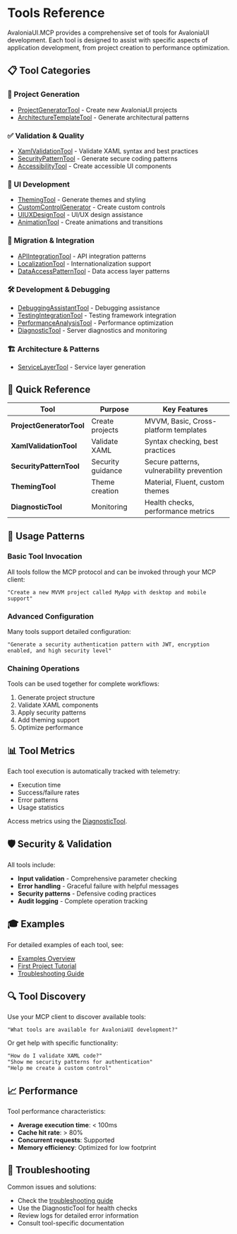 # Tools Reference

AvaloniaUI.MCP provides a comprehensive set of tools for AvaloniaUI development. Each tool is designed to assist with specific aspects of application development, from project creation to performance optimization.

## 📋 Tool Categories

### 🚀 Project Generation
- [ProjectGeneratorTool](./project-generator.md) - Create new AvaloniaUI projects
- [ArchitectureTemplateTool](./architecture-template.md) - Generate architectural patterns

### ✅ Validation & Quality
- [XamlValidationTool](./xaml-validation.md) - Validate XAML syntax and best practices
- [SecurityPatternTool](./security-pattern.md) - Generate secure coding patterns
- [AccessibilityTool](./accessibility.md) - Create accessible UI components

### 🎨 UI Development
- [ThemingTool](./theming.md) - Generate themes and styling
- [CustomControlGenerator](./custom-control.md) - Create custom controls
- [UIUXDesignTool](./ui-ux-design.md) - UI/UX design assistance
- [AnimationTool](./animation.md) - Create animations and transitions

### 🔄 Migration & Integration
- [APIIntegrationTool](./api-integration.md) - API integration patterns
- [LocalizationTool](./localization.md) - Internationalization support
- [DataAccessPatternTool](./data-access.md) - Data access layer patterns

### 🛠️ Development & Debugging
- [DebuggingAssistantTool](./debugging.md) - Debugging assistance
- [TestingIntegrationTool](./testing.md) - Testing framework integration
- [PerformanceAnalysisTool](./performance.md) - Performance optimization
- [DiagnosticTool](./diagnostic.md) - Server diagnostics and monitoring

### 🏗️ Architecture & Patterns
- [ServiceLayerTool](./service-layer.md) - Service layer generation

## 🎯 Quick Reference

| Tool | Purpose | Key Features |
|------|---------|-------------|
| **ProjectGeneratorTool** | Create projects | MVVM, Basic, Cross-platform templates |
| **XamlValidationTool** | Validate XAML | Syntax checking, best practices |
| **SecurityPatternTool** | Security guidance | Secure patterns, vulnerability prevention |
| **ThemingTool** | Theme creation | Material, Fluent, custom themes |
| **DiagnosticTool** | Monitoring | Health checks, performance metrics |

## 🔧 Usage Patterns

### Basic Tool Invocation
All tools follow the MCP protocol and can be invoked through your MCP client:

```
"Create a new MVVM project called MyApp with desktop and mobile support"
```

### Advanced Configuration
Many tools support detailed configuration:

```
"Generate a security authentication pattern with JWT, encryption enabled, and high security level"
```

### Chaining Operations
Tools can be used together for complete workflows:

1. Generate project structure
2. Validate XAML components
3. Apply security patterns
4. Add theming support
5. Optimize performance

## 📊 Tool Metrics

Each tool execution is automatically tracked with telemetry:
- Execution time
- Success/failure rates
- Error patterns
- Usage statistics

Access metrics using the [DiagnosticTool](./diagnostic.md).

## 🛡️ Security & Validation

All tools include:
- **Input validation** - Comprehensive parameter checking
- **Error handling** - Graceful failure with helpful messages
- **Security patterns** - Defensive coding practices
- **Audit logging** - Complete operation tracking

## 🎓 Examples

For detailed examples of each tool, see:
- [Examples Overview](../examples/)
- [First Project Tutorial](../examples/getting-started/first-project.md)
- [Troubleshooting Guide](../troubleshooting.md)

## 🔍 Tool Discovery

Use your MCP client to discover available tools:

```
"What tools are available for AvaloniaUI development?"
```

Or get help with specific functionality:

```
"How do I validate XAML code?"
"Show me security patterns for authentication"
"Help me create a custom control"
```

## 📈 Performance

Tool performance characteristics:
- **Average execution time**: < 100ms
- **Cache hit rate**: > 80%
- **Concurrent requests**: Supported
- **Memory efficiency**: Optimized for low footprint

## 🐛 Troubleshooting

Common issues and solutions:
- Check the [troubleshooting guide](../troubleshooting.md)
- Use the DiagnosticTool for health checks
- Review logs for detailed error information
- Consult tool-specific documentation
